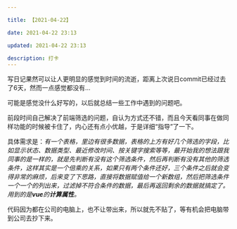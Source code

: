 ```yaml
---

title: 【2021-04-22】

date: 2021-04-22 23:13

updated: 2021-04-22 23:13

description: 打卡
---
```


写日记果然可以让人更明显的感觉到时间的流逝，距离上次说日commit已经过去了6天，然而一点感觉都没有...

可能是感觉没什么好写的，以后就总结一些工作中遇到的问题吧。

前段时间自己解决了前端筛选的问题，自认为方式还不错，而且今天看同事在做同样功能的时候被卡住了，内心还有点小优越，于是详细“指导”了一下。

具体需求是：*有一个表格，里边有很多数据，表格的上方有好几个筛选的字段，比如显示状态、数据类型、最近修改时间、按关键字搜索等等，最开始我的想法跟我同事的是一样的，就是先判断有没有这个筛选条件，然后再判断有没有其他的筛选条件，这样其实是一个倍乘的关系，如果只有两个条件还好，三个条件之后就会变得非常的麻烦，后来变了下思路，直接将数据赋值给一个新数组，然后把筛选条件一个一个的列出来，过滤掉不符合条件的数据，最后再返回剩余的数据就搞定了。用到的是**vue**的**计算属性**。*

代码因为都在公司的电脑上，也不让带出来，所以就先不贴了，等有机会把电脑带到公司去抄下来。
